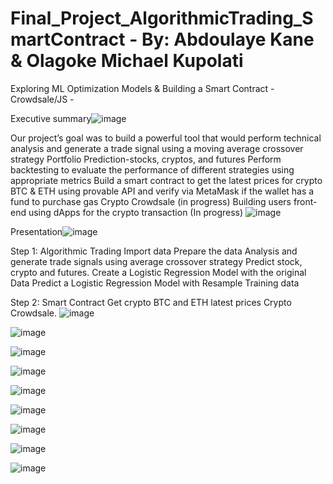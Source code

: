 # Final_Project_AlgorithmicTrading_SmartContract - By: Abdoulaye Kane & Olagoke Michael Kupolati

Exploring ML Optimization Models &amp; Building a Smart Contract -Crowdsale/JS -

Executive summary![image](https://user-images.githubusercontent.com/110797348/217720477-036b50f4-60c5-499d-a37a-66d92c1e35aa.png)

Our project’s goal was to build a powerful tool that would perform technical analysis and generate a trade signal using a moving average crossover strategy
Portfolio Prediction-stocks, cryptos, and futures
Perform backtesting to evaluate the performance of different strategies using appropriate metrics
Build a smart contract to get the latest prices for crypto BTC & ETH using provable API and verify via MetaMask if the wallet has a fund to purchase gas
Crypto Crowdsale (in progress)
Building users front-end using dApps for the crypto transaction (In progress)
![image](https://user-images.githubusercontent.com/110797348/217720632-beac6b91-dc57-4de7-a196-bbd6ddc9e195.png)

Presentation![image](https://user-images.githubusercontent.com/110797348/217720823-d65d41c4-c65f-425b-bb65-16f4309199fb.png)

Step 1: Algorithmic Trading
Import data 
Prepare the data 
Analysis and generate trade signals using average crossover strategy
Predict stock, crypto and futures.
Create a Logistic Regression Model with the original Data 
Predict a Logistic Regression Model with Resample Training data 

Step 2: Smart Contract
Get crypto BTC  and ETH latest prices
Crypto Crowdsale. 
![image](https://user-images.githubusercontent.com/110797348/217720881-ebbbdec7-5933-4112-a1c1-e0b2e7a36320.png)

![image](https://user-images.githubusercontent.com/110797348/217721169-4d24cdc0-07c4-4d36-88c0-61c459b8e872.png)

![image](https://user-images.githubusercontent.com/110797348/217721231-261a1887-d757-4c62-9e66-bdf00b83b3b7.png)

![image](https://user-images.githubusercontent.com/110797348/217721303-110e5d44-aad7-4c4b-8bdb-bc22dab0ce9a.png)

![image](https://user-images.githubusercontent.com/110797348/217721396-69f5e28a-b5bc-41b8-ac60-a0c4f4336bfd.png)

![image](https://user-images.githubusercontent.com/110797348/217721489-fa8d246a-ebbb-4d82-beb7-27881a3eb24f.png)

![image](https://user-images.githubusercontent.com/110797348/217721574-22fb4702-8683-4e82-b9da-0f41ee4e9659.png)

![image](https://user-images.githubusercontent.com/110797348/217721644-00e6e9fe-b078-405d-ba45-db792f941a32.png)

![image](https://user-images.githubusercontent.com/110797348/217721731-82968891-7a9d-427d-a8d5-ca375ff5c6ea.png)




